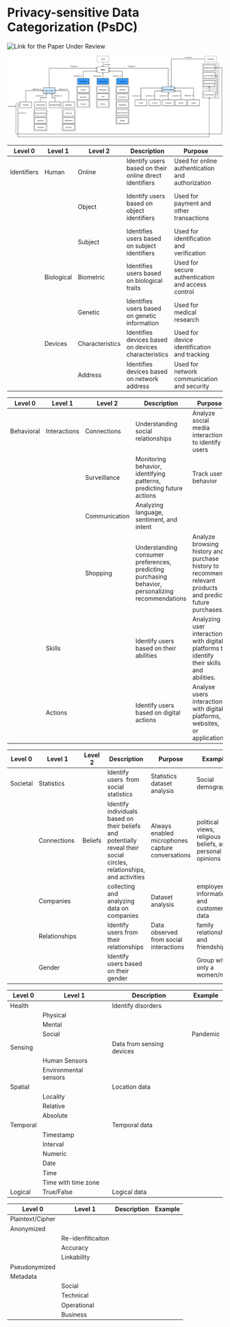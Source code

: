 # Privacy-sensitive Data Categorization (PsDC)


![Link for the Paper Under Review](https://www.techrxiv.org/users/847536/articles/1239807-individual-s-data-categorization-within-the-devprivops-lifecycle)


![Data Categorization and its Relationships into PsDC.](figs/relations.png)


| Level 0     | Level 1    | Level 2         | Description                                             | Purpose                                           | Example                          |
| ----------- | ---------- | --------------- | ------------------------------------------------------- | ------------------------------------------------- | -------------------------------- |
| Identifiers | Human      | Online          | Identify users based on their online direct identifiers | Used for online authentication and authorization  | Username, email                  |
|             |            | Object          | Identify users based on object identifiers              | Used for payment and other transactions           | Credit card number, phone number |
|             |            | Subject         | Identifies users based on subject identifiers           | Used for identification and verification          | Name, age, citizen number        |
|             | Biological | Biometric       | Identifies users based on biological traits             | Used for secure authentication and access control | Blood type                       |
|             |            | Genetic         | Identifies users based on genetic information           | Used for medical research                         | DNA sequence                     |
|             | Devices    | Characteristics | Identifies devices based on devices characteristics     | Used for device identification and tracking       | Operating System                 |
|             |            | Address         | Identifies devices based on network address             | Used for network communication and security       | IP                               |


| Level 0     | Level 1    | Level 2         | Description                                             | Purpose                                           | Example                          |
| ----------- | ---------- | --------------- | ------------------------------------------------------- | ------------------------------------------------- | -------------------------------- |
| Behavioral | Interactions | Connections   | Understanding social relationships                                                                | Analyze social media interactions to identify users                                                        |                                                  |
|            |              | Surveillance  | Monitoring behavior, identifying patterns, predicting future actions                              | Track user behavior                                                                                        | Webcams                                          |
|            |              | Communication | Analyzing language, sentiment, and intent                                                         |                                                                                                            | Chats                                            |
|            |              | Shopping      | Understanding consumer preferences, predicting purchasing behavior, personalizing recommendations | Analyze browsing history and purchase history to recommend relevant products and predict future purchases. | user's browsing history on an e-commerce website |
|            | Skills       |               | Identify users based on their abilities                                                           | Analyzing user interactions with digital platforms to identify their skills and abilities.                 | user's performance on a coding challenge website |
|            | Actions      |               | Identify users based on digital actions                                                           | Analyse users interactions with digital platforms, websites, or applications                               | clickstream analysis, website browsing behavior  |


| Level 0     | Level 1    | Level 2         | Description                                             | Purpose                                           | Example                          |
| ----------- | ---------- | --------------- | ------------------------------------------------------- | ------------------------------------------------- | -------------------------------- |
| Societal | Statistics    |         | Identify users  from social statistics                                                                                 | Statistics dataset analysis                      | Social demography                                         |
|          | Connections   | Beliefs | Identify individuals based on their beliefs and potentially reveal their social circles, relationships, and activities | Always enabled microphones capture conversations | political views, religious beliefs, and personal opinions |
|          | Companies     |         | collecting and analyzing data on companies                                                                             | Dataset analysis                                 | employee information and customer data                    |
|          | Relationships |         | Identify users from their relationships                                                                                | Data observed from social interactions           | family relationships and friendships                      |
|          | Gender        |         | Identify users based on their gender                                                                                   |                                                  | Group with only a women/man                               |


| Level 0  | Level 1               | Description               | Example  |
| -------- | --------------------- | ------------------------- | -------- |
| Health   |                       | Identify disorders        |          |
|          | Physical              |                           |          |
|          | Mental                |                           |          |
|          | Social                |                           | Pandemic |
| Sensing  |                       | Data from sensing devices |          |
|          | Human Sensors         |                           |          |
|          | Environmental sensors |                           |          |
| Spatial  |                       | Location data             |          |
|          | Locality              |                           |          |
|          | Relative              |                           |          |
|          | Absolute              |                           |          |
| Temporal |                       | Temporal data             |          |
|          | Timestamp             |                           |          |
|          | Interval              |                           |          |
|          | Numeric               |                           |          |
|          | Date                  |                           |          |
|          | Time                  |                           |          |
|          | Time with time zone   |                           |          |
| Logical  | True/False            | Logical data              |          |


| Level 0          | Level 1           | Description | Example |
| ---------------- | ----------------- | ----------- | ------- |
| Plaintext/Cipher |                   |             |         |
| Anonymized       |                   |             |         |
|                  | Re-idenfiticaiton |             |         |
|                  | Accuracy          |             |         |
|                  | Linkability       |             |         |
| Pseudonymized    |                   |             |         |
| Metadata         |                   |             |         |
|                  | Social            |             |         |
|                  | Technical         |             |         |
|                  | Operational       |             |         |
|                  | Business          |             |         |




